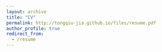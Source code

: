```yaml
---
layout: archive
title: "CV"
permalink: http://tongqiu-jia.github.io/files/resume.pdf
author_profile: true
redirect_from:
  - /resume
---
```


